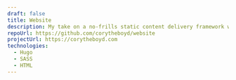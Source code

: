 ```yaml
---
draft: false
title: Website
description: My take on a no-frills static content delivery framework without forcing a single line of JavaScript on viewers.
repoUrl: https://github.com/corytheboyd/website
projectUrl: https://corytheboyd.com
technologies:
  - Hugo
  - SASS
  - HTML
---
```

